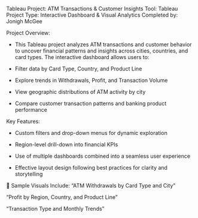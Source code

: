 Tableau Project: ATM Transactions & Customer Insights
Tool: Tableau
Project Type: Interactive Dashboard & Visual Analytics
Completed by: Jonigh McGee

Project Overview:
- This Tableau project analyzes ATM transactions and customer behavior to uncover financial patterns and insights across cities, countries, and card types. The interactive dashboard allows users to:

- Filter data by Card Type, Country, and Product Line

- Explore trends in Withdrawals, Profit, and Transaction Volume

- View geographic distributions of ATM activity by city

- Compare customer transaction patterns and banking product performance

Key Features:
- Custom filters and drop-down menus for dynamic exploration

- Region-level drill-down into financial KPIs

- Use of multiple dashboards combined into a seamless user experience

- Effective layout design following best practices for clarity and storytelling

📎 Sample Visuals Include:
“ATM Withdrawals by Card Type and City”

“Profit by Region, Country, and Product Line”

“Transaction Type and Monthly Trends”
